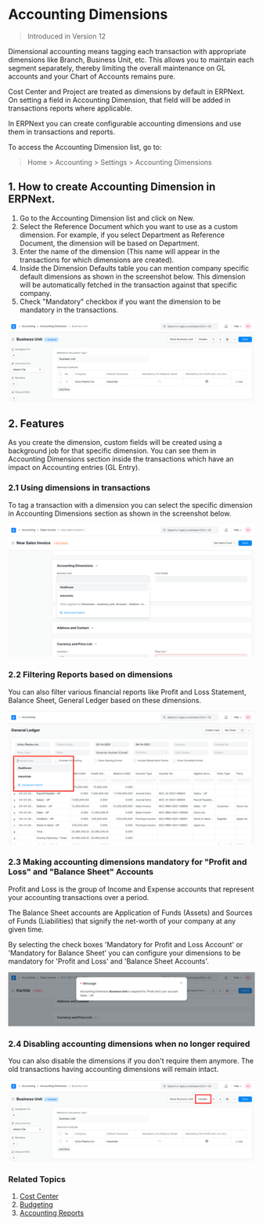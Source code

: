 
# Accounting Dimensions



> 
> Introduced in Version 12
> 
> 
> 


Dimensional accounting means tagging each transaction with appropriate dimensions like Branch, Business Unit, etc. This allows you to maintain each segment separately, thereby limiting the overall maintenance on GL accounts and your Chart of Accounts remains pure.


Cost Center and Project are treated as dimensions by default in ERPNext. On setting a field in Accounting Dimension, that field will be added in transactions reports where applicable.


In ERPNext you can create configurable accounting dimensions and use them in transactions and reports.


To access the Accounting Dimension list, go to:



> 
> Home > Accounting > Settings > Accounting Dimensions
> 
> 
> 


## 1. How to create Accounting Dimension in ERPNext.


1. Go to the Accounting Dimension list and click on New.
2. Select the Reference Document which you want to use as a custom dimension. For example, if you select Department as Reference Document, the dimension will be based on Department.
3. Enter the name of the dimension (This name will appear in the transactions for which dimensions are created).
4. Inside the Dimension Defaults table you can mention company specific default dimensions as shown in the screenshot below. This dimension will be automatically fetched in the transaction against that specific company.
5. Check "Mandatory" checkbox if you want the dimension to be mandatory in the transactions.


![Creating Accounting Dimension](/files/accounting-dimension.png)


## 2. Features


As you create the dimension, custom fields will be created using a background job for that specific dimension. You can see them in Accounting Dimensions section inside the transactions which have an impact on Accounting entries (GL Entry).


### 2.1 Using dimensions in transactions


To tag a transaction with a dimension you can select the specific dimension in Accounting Dimensions section as shown in the screenshot below.


![Accounting Dimension in Sales Invoice](/files/accounting-dimension-in-invoice.png)


### 2.2 Filtering Reports based on dimensions


You can also filter various financial reports like Profit and Loss Statement, Balance Sheet, General Ledger based on these dimensions.


![Accounting Dimension in Reports](/files/report-dimensions.png)


### 2.3 Making accounting dimensions mandatory for "Profit and Loss" and "Balance Sheet" Accounts


Profit and Loss is the group of Income and Expense accounts that represent your accounting transactions over a period.


The Balance Sheet accounts are Application of Funds (Assets) and Sources of Funds (Liabilities) that signify the net-worth of your company at any given time.


By selecting the check boxes 'Mandatory for Profit and Loss Account' or 'Mandatory for Balance Sheet' you can configure your dimensions to be mandatory for 'Profit and Loss' and 'Balance Sheet Accounts'.


![Accounting Dimension Mandatory in Transaction](/files/dimension-mandatory.png)


### 2.4 Disabling accounting dimensions when no longer required


You can also disable the dimensions if you don't require them anymore. The old transactions having accounting dimensions will remain intact.


![Disable Accounting Dimension](/files/dimension-disable.png)


### Related Topics


1. [Cost Center](/docs/v13/user/manual/en/accounts/cost-center)
2. [Budgeting](/docs/v13/user/manual/en/accounts/budgeting)
3. [Accounting Reports](/docs/v13/user/manual/en/accounts/accounting-reports)


